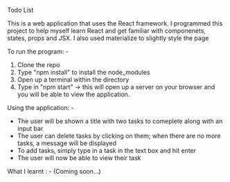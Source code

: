 Todo List

This is a web application that uses the React framework. I programmed this project to help myself learn React and get familiar with componenets, states, props and JSX. I also used materialize to slightly style the page

To run the program: - 
  1. Clone the repo
  2. Type "npm install" to install the node_modules
  3. Open up a terminal within the directory
  4. Type in "npm start" -> this will open up a server on your browser and you will be able to view the application.
  
Using the application: - 
  - The user will be shown a title with two tasks to comeplete along with an input bar
  - The user can delete tasks by clicking on them; when there are no more tasks, a message will be displayed
  - To add tasks, simply type in a task in the text box and hit enter
  - The user will now be able to view their task
  
  
What I learnt : -
(Coming soon...)
